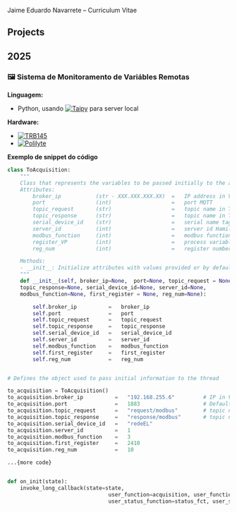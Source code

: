  Jaime Eduardo Navarrete – Curriculum Vitae

## Projects

## 2025  
### 🖼️ Sistema de Monitoramento de Variábles Remotas

**Linguagem:**  
- Python, usando [![Taipy](https://img.shields.io/badge/Taipy-docs-blue?logo=python&logoColor=white)](https://taipy.io/) para server local  

**Hardware:**  
- [![TRB145](https://img.shields.io/badge/Teltonika-TRB145-green?logo=raspberrypi&logoColor=white)](https://teltonika-networks.com/products/gateways/trb145)  
- [![Polilyte](https://img.shields.io/badge/Hamilton-Polilyte%20Plus%20PHI%20Arc%20120-orange?logo=labview&logoColor=white)](https://www.hamiltoncompany.com/product-specs/242428-4313)

**Exemplo de snippet do código**
```python
class ToAcquisition:
    """
    Class that represents the variables to be passed initially to the acquisition thread.
    Attributes:
        broker_ip           (str - XXX.XXX.XXX.XX)  =   IP address in VPN-RMS
        port                (int)                   =   port MQTT
        topic_request       (str)                   =   topic name in TRB145
        topic_response      (str)                   =   topic name in TRB145
        serial_device_id    (str)                   =   serial name tag in TRB145
        server_id           (int)                   =   server id Hamilton sensor
        modbus_function     (int)                   =   modbus function
        register_VP         (int)                   =   process variable register
        reg_num             (int)                   =   register numbers process variable for register

    Methods:
    - __init__: Initialize attributes with values ​​provided or by default.
    """
    def __init__(self, broker_ip=None,  port=None, topic_request = None,
    topic_response=None, serial_device_id=None, server_id=None,  
    modbus_function=None, first_register = None, reg_num=None):

        self.broker_ip          =   broker_ip
        self.port               =   port
        self.topic_request      =   topic_request
        self.topic_response     =   topic_response
        self.serial_device_id   =   serial_device_id
        self.server_id          =   server_id
        self.modbus_function    =   modbus_function
        self.first_register     =   first_register
        self.reg_num            =   reg_num


# Defines the object used to pass initial information to the thread

to_acquisition = ToAcquisition()
to_acquisition.broker_ip          =   "192.168.255.6"         # IP in VPN RMS
to_acquisition.port               =   1883                    # Default MQTT port
to_acquisition.topic_request      =   "request/modbus"        # topic name in TRB145
to_acquisition.topic_response     =   "response/modbus"       # topic name in TRB145
to_acquisition.serial_device_id   =   "redeEL" 
to_acquisition.server_id          =   1
to_acquisition.modbus_function    =   3
to_acquisition.first_register     =   2410
to_acquisition.reg_num            =   10

...{more code}


def on_init(state):
    invoke_long_callback(state=state,
                                user_function=acquisition, user_function_args=[state.gui, get_state_id(state), state.to_acquisition],
                                user_status_function=status_fct, user_status_function_args=[])

